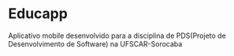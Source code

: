 # Educapp
Aplicativo mobile desenvolvido para a disciplina de PDS(Projeto de Desenvolvimento de Software) na UFSCAR-Sorocaba
